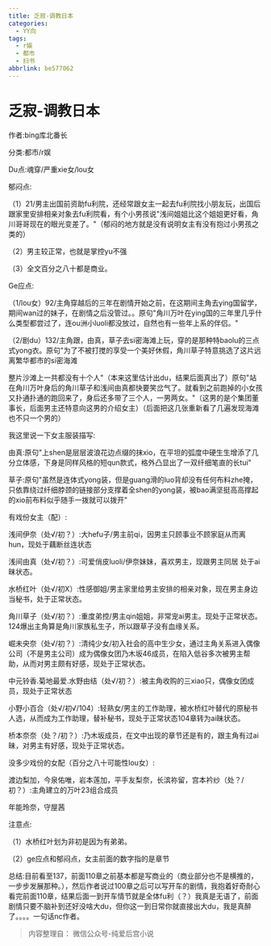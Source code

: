 ```yaml
---
title: 乏寂-调教日本
categories:
  - YY向
tags:
  - r娱
  - 都市
  - 扫书
abbrlink: be577062
---
```

# 乏寂-调教日本
作者:bing库北番长

分类:都市/r娱

Du点:魂穿/严重xie女/lou女

郁闷点:

（1）21/男主出国前资助fu利院，还经常跟女主一起去fu利院找小朋友玩，出国后跟家里安排相亲对象去fu利院看，有个小男孩说"浅间姐姐比这个姐姐更好看，角川哥哥现在的眼光变差了。"（郁闷的地方就是没有说明女主有没有抱过小男孩之类的）

（2）男主较正常，也就是掌控yu不强

（3）全文百分之八十都是商业。

Ge应点:

（1/lou女）92/主角穿越后的三年在剧情开始之前，在这期间主角去ying国留学，期间wan过的妹子，在剧情之后没管过。。原句"角川万叶在ying国的三年里几乎什么类型都尝过了，连ou洲小luoli都没放过，自然也有一些年上系的伴侣。"

（2/剧du）132/主角跟，由真，草子去si密海滩上玩，穿的是那种特baolu的三点式yong衣。原句"为了不被打搅的享受一个美好休假，角川草子特意挑选了这片远离繁华都市的si密海滩

整片沙滩上一共都没有十个人"（本来这里估计出du，结果后面真出了）原句"站在角川万叶身后的角川草子和浅间由真都快要笑岔气了。就看到之前跑掉的小女孩又扑通扑通的跑回来了，身后还多带了三个人，一男两女。"（这男的是个集团董事长，后面男主还特意向这男的介绍女主）（后面把这几张重新看了几遍发现海滩也不只一个男的）

我这里说一下女主服装描写:

由真:原句"上shen是层层波浪花边点缀的抹xio，在平坦的弧度中硬生生增添了几分立体感，下身是同样风格的短qun款式，格外凸显出了一双纤细笔直的长tui"

草子:原句"虽然是连体式yong装，但是guang滑的luo背却没有任何布料zhe掩，只依靠绕过纤细脖颈的链接部分支撑着全shen的yong装，被bao满坚挺高高撑起的xio前布料似乎随手一拨就可以拨开"

有戏份女主（配）:

浅间伊奈（处√/初？）:大hefu子/男主前qi，因男主只顾事业不顾家庭从而离hun，现处于藕断丝连状态

浅间由真（处√/初？）:可爱俏皮luoli/伊奈妹妹，喜欢男主，现跟男主同居
处于ai昧状态。

水桥红叶（处√/初X）:性感御姐/男主家里给男主安排的相亲对象，现在男主身边当秘书，处于正常状态。

角川草子（处√/初？）:重度弟控/男主qin姐姐，非常宠ai男主。现处于正常状态。124爆出主角算是角川家族私生子，所以跟草子没有血缘关系。

崛未央奈（处√/初？）:清纯少女/初入社会的高中生少女，通过主角关系进入偶像公司（不是男主公司）成为偶像女团乃木坂46成员，在陷入低谷多次被男主帮助，从而对男主颇有好感，现处于正常状态。

中元铃香.菊地最爱.水野由结（处√/初？）:被主角收购的三xiao只，偶像女团成员，现处于正常状态

小野小百合（处√/初√/104）:轻熟女/男主的工作助理，被水桥红叶替代的原秘书人选，从而成为工作助理，替补秘书，现处于正常状态104章转为ai昧状态。

桥本奈奈（处？/初？）:乃木坂成员，在文中出现的章节还是有的，跟主角有过ai昧，对男主有好感，现处于正常状态。

没多少戏份的女配（百分之八十可能性lou女）:

渡边梨加，今泉佑唯，岩本莲加，平手友梨奈，长滨祢留，宫本衿纱（处？/初？）:主角建立的万叶23组合成员

年能玲奈，守屋茜

注意点:

（1）水桥红叶划为非初是因为有弟弟。

（2）ge应点和郁闷点，女主前面的数字指的是章节

总结:目前看至137，前面110章之前基本都是写商业的（商业部分也不是横推的，一步步发展那种。），然后作者说过100章之后可以写开车的剧情，我抱着好奇耐心看完前面110章，结果后面一到开车情节就是全体fu利（？）我真是无语了，前面剧情只要不脑补到还好没啥大du，但你这一到日常你就直接出大du，我是真醉了。。。。一句话nc作者。


> 内容整理自： 微信公众号-纯爱后宫小说